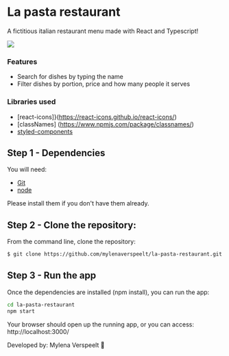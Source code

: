 # La pasta restaurant

A fictitious italian restaurant menu made with React and Typescript!

<img src="./src/assets/img/read-me-img.png"/>

### Features

- Search for dishes by typing the name
- Filter dishes by portion, price and how many people it serves

### Libraries used

- [react-icons]}(https://react-icons.github.io/react-icons/)
- [classNames] (https://www.npmjs.com/package/classnames/)
- [styled-components](https://styled-components.com/)

## Step 1 - Dependencies

You will need:

* [Git](http://git-scm.com/downloads)
* [node](https://nodejs.org/) 

Please install them if you don't have them already.

## Step 2 - Clone the repository:

From the command line, clone the repository:

```sh
$ git clone https://github.com/mylenaverspeelt/la-pasta-restaurant.git
```

## Step 3 - Run the app

Once the dependencies are installed (npm install), you can run the app:

```sh
cd la-pasta-restaurant
npm start
```
Your browser should open up the running app, or you can access: http://localhost:3000/

Developed by: Mylena Verspeelt 🦜
 
